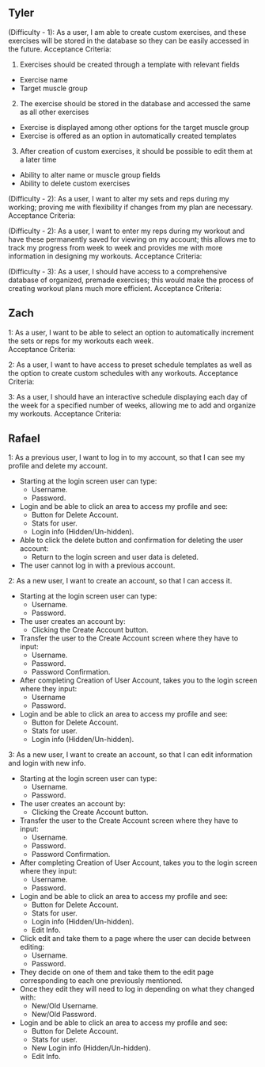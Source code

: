 Tyler
--
(Difficulty - 1): As a user, I am able to create custom exercises, and these exercises will be stored in the database so they can be easily accessed in the future.
Acceptance Criteria:
1. Exercises should be created through a template with relevant fields
  * Exercise name
  * Target muscle group
2. The exercise should be stored in the database and accessed the same as all other exercises
* Exercise is displayed among other options for the target muscle group
* Exercise is offered as an option in automatically created templates
3. After creation of custom exercises, it should be possible to edit them at a later time
* Ability to alter name or muscle group fields
* Ability to delete custom exercises 


(Difficulty - 2): As a user, I want to alter my sets and reps during my working; proving me with flexibility if changes from my plan are necessary.
Acceptance Criteria:


(Difficulty - 2): As a user, I want to enter my reps during my workout and have these permanently saved for viewing on my account; this allows me to track my progress from week to week and provides me with more information in designing my workouts.
Acceptance Criteria:


(Difficulty - 3): As a user, I should have access to a comprehensive database of organized, premade exercises; this would make the process of creating workout plans much more efficient. 
Acceptance Criteria:



Zach
--

1: As a user, I want to be able to select an option to automatically increment the sets or reps for my workouts each week.               
Acceptance Criteria:

2: As a user, I want to have access to preset schedule templates as well as the option to create custom schedules with any workouts.
Acceptance Criteria:

3: As a user, I should have an interactive schedule displaying each day of the week for a specified number of weeks, allowing me to add and organize my workouts. 
Acceptance Criteria:

Rafael
--
1: As a previous user, I want to log in to my account, so that I can see my profile and delete my account.
* Starting at the login screen user can type:
    * Username.
    * Password.
* Login and be able to click an area to access my profile and see:
    * Button for Delete Account.
    * Stats for user.
    * Login info (Hidden/Un-hidden).
* Able to click the delete button and confirmation for deleting the user account:
    * Return to the login screen and user data is deleted.
* The user cannot log in with a previous account.

2: As a new user, I want to create an account, so that I can access it.
* Starting at the login screen user can type:
    * Username.
    * Password.
* The user creates an account by:
    * Clicking the Create Account button.
* Transfer the user to the Create Account screen where they have to input:
    * Username.
    * Password.
    * Password Confirmation.
* After completing Creation of User Account, takes you to the login screen where they input:
    * Username
    * Password.
* Login and be able to click an area to access my profile and see:
    * Button for Delete Account.
    * Stats for user.
    * Login info (Hidden/Un-hidden).

3: As a new user, I want to create an account, so that I can edit information and login with new info.
* Starting at the login screen user can type:
    * Username.
    * Password.
* The user creates an account by:
    * Clicking the Create Account button.
* Transfer the user to the Create Account screen where they have to input:
    * Username.
    * Password.
    * Password Confirmation.
* After completing Creation of User Account, takes you to the login screen where they input:
    * Username.
    * Password.
* Login and be able to click an area to access my profile and see:
    * Button for Delete Account.
    * Stats for user.
    * Login info (Hidden/Un-hidden).
    * Edit Info.
* Click edit and take them to a page where the user can decide between editing:
    * Username.
    * Password.
* They decide on one of them and take them to the edit page corresponding to each one previously mentioned.
* Once they edit they will need to log in depending on what they changed with:
    * New/Old Username.
    * New/Old Password.
* Login and be able to click an area to access my profile and see:
    * Button for Delete Account.
    * Stats for user.
    * New Login info (Hidden/Un-hidden).
    * Edit Info.
